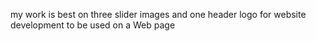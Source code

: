 my work is best on three slider images and one header logo for website  development  to be used on a Web page 
